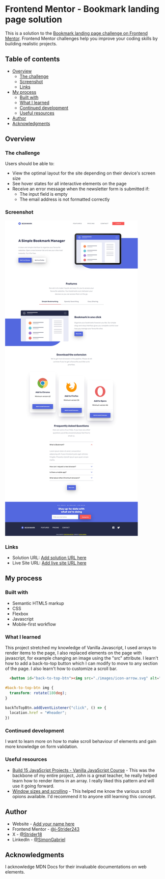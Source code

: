 # Frontend Mentor - Bookmark landing page solution

This is a solution to the [Bookmark landing page challenge on Frontend Mentor](https://www.frontendmentor.io/challenges/bookmark-landing-page-5d0b588a9edda32581d29158). Frontend Mentor challenges help you improve your coding skills by building realistic projects. 

## Table of contents

- [Overview](#overview)
  - [The challenge](#the-challenge)
  - [Screenshot](#screenshot)
  - [Links](#links)
- [My process](#my-process)
  - [Built with](#built-with)
  - [What I learned](#what-i-learned)
  - [Continued development](#continued-development)
  - [Useful resources](#useful-resources)
- [Author](#author)
- [Acknowledgments](#acknowledgments)


## Overview

### The challenge

Users should be able to:

- View the optimal layout for the site depending on their device's screen size
- See hover states for all interactive elements on the page
- Receive an error message when the newsletter form is submitted if:
  - The input field is empty
  - The email address is not formatted correctly

### Screenshot

![bookmark-landing-page-master](screenshots/Desktop-view_10-8-2024.jpeg)

### Links

- Solution URL: [Add solution URL here](https://your-solution-url.com)
- Live Site URL: [Add live site URL here](https://your-live-site-url.com)

## My process

### Built with

- Semantic HTML5 markup
- CSS
- Flexbox
- Javascript
- Mobile-first workflow


### What I learned

This project stretched my knowledge of Vanilla Javascript, I used arrays to render items to the page, I also replaced elements on the page with javascript, for example changing an image using the "src" attribute. I learn't how to add a back-to-top button which I can modify to move to any section of the page. I also learn't how to customize a scroll bar.

```html
  <button id="back-to-top-btn"><img src="./images/icon-arrow.svg" alt="Back to top button"></button>
```
```css
#back-to-top-btn img {
  transform: rotate(180deg);
}
```
```js
backToTopBtn.addEventListener("click", () => {
  location.href = "#header";
})
```

### Continued development

I want to learn more on how to make scroll behaviour of elements and gain more knowledge on form validation.

### Useful resources

- [Build 15 JavaScript Projects - Vanilla JavaScript Course](https://www.youtube.com/watch?v=3PHXvlpOkf4) - This was the backbone of my entire project, John is a great teacher, he really helped learn how to render items in an array. I really liked this pattern and will use it going forward.
- [Window sizes and scrolling](https://javascript.info/size-and-scroll-window) - This helped me know the various scroll opions available. I'd recommend it to anyone still learning this concept.


## Author

- Website - [Add your name here](https://www.your-site.com)
- Frontend Mentor - [@i-Strider243](https://www.frontendmentor.io/profile/i-Strider243)
- X - [@Strider18](https://x.com/Strider18)
- LinkedIn - [@SimonGabriel](www.linkedin.com/in/simon-gabriel-b71216227)


## Acknowledgments
I acknowledge MDN Docs for their invaluable documentations on web elements.
